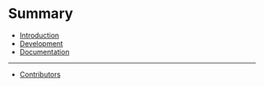 # Summary

- [Introduction](./introduction.md)
- [Development](./development.md)
- [Documentation](./documentation.md)

---

- [Contributors](./contributors.md)
